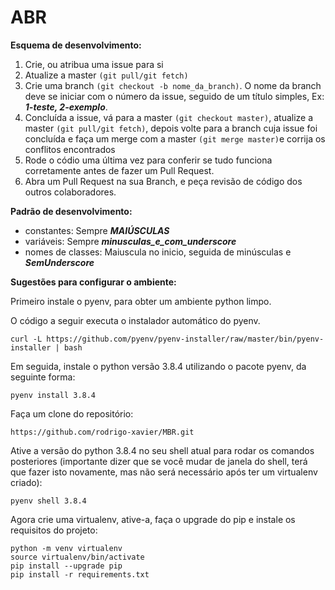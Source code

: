 # ABR


**Esquema de desenvolvimento:**

1. Crie, ou atribua uma issue para si
2. Atualize a master `(git pull/git fetch)`
3. Crie uma branch `(git checkout -b nome_da_branch)`. O nome da branch deve se iniciar com o número da issue, seguido de um título simples, Ex: ***1-teste, 2-exemplo***.
4. Concluída a issue, vá para a master `(git checkout master)`, atualize a master `(git pull/git fetch)`, depois volte para a branch cuja issue foi concluída e faça um merge com a master `(git merge master)`e corrija os conflitos encontrados 
6. Rode o códio uma última vez para conferir se tudo funciona corretamente antes de fazer um Pull Request.
5. Abra um Pull Request na sua Branch, e peça revisão de código dos outros colaboradores.


**Padrão de desenvolvimento:**

- constantes:         Sempre ***MAIÚSCULAS***
- variáveis:          Sempre ***minusculas_e_com_underscore***
- nomes de classes:   Maiuscula no inicio, seguida de minúsculas e ***SemUnderscore***
    

**Sugestões para configurar o ambiente:**

Primeiro instale o pyenv, para obter um ambiente python limpo.

O código a seguir executa o instalador automático do pyenv.

    curl -L https://github.com/pyenv/pyenv-installer/raw/master/bin/pyenv-installer | bash

Em seguida, instale o python versão 3.8.4 utilizando o pacote pyenv, da seguinte forma:

    pyenv install 3.8.4

Faça um clone do repositório:

    https://github.com/rodrigo-xavier/MBR.git

Ative a versão do python 3.8.4 no seu shell atual para rodar os comandos posteriores (importante dizer que se você mudar de janela do shell, terá que fazer isto novamente, mas não será necessário após ter um virtualenv criado):

    pyenv shell 3.8.4

Agora crie uma virtualenv, ative-a, faça o upgrade do pip e instale os requisitos do projeto:

    python -m venv virtualenv
    source virtualenv/bin/activate
    pip install --upgrade pip
    pip install -r requirements.txt
